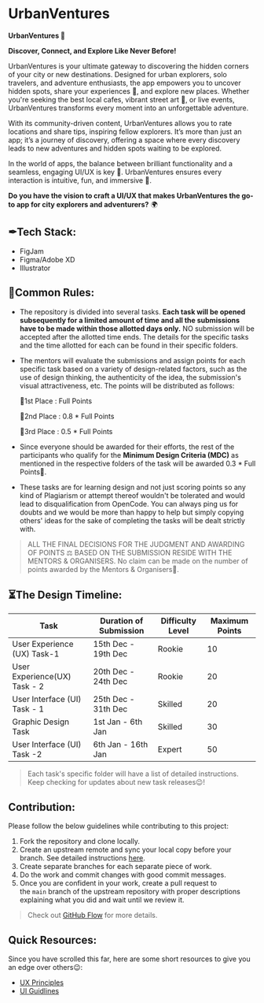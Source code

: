 # UrbanVentures
**UrbanVentures 🌆**

**Discover, Connect, and Explore Like Never Before!**

UrbanVentures is your ultimate gateway to discovering the hidden corners of your city or new destinations. Designed for urban explorers, solo travelers, and adventure enthusiasts, the app empowers you to uncover hidden spots, share your experiences 📸, and explore new places. Whether you're seeking the best local cafes, vibrant street art 🎨, or live events, UrbanVentures transforms every moment into an unforgettable adventure.

With its community-driven content, UrbanVentures allows you to rate locations and share tips, inspiring fellow explorers. It’s more than just an app; it’s a journey of discovery, offering a space where every discovery leads to new adventures and hidden spots waiting to be explored.

In the world of apps, the balance between brilliant functionality and a seamless, engaging UI/UX is key 🔑. UrbanVentures ensures every interaction is intuitive, fun, and immersive 🌟.

**Do you have the vision to craft a UI/UX that makes UrbanVentures the go-to app for city explorers and adventurers?** 🌍

## ✒Tech Stack:

- FigJam
- Figma/Adobe XD
- Illustrator

## 🧾Common Rules:

- The repository is divided into several tasks. **Each task will be opened subsequently for a limited amount of time and all the submissions have to be made within those allotted days only.** NO submission will be accepted after the allotted time ends. The details for the specific tasks and the time allotted for each can be found in their specific folders.
- The mentors will evaluate the submissions and assign points for each specific task based on a variety of design-related factors, such as the use of design thinking, the authenticity of the idea, the submission's visual attractiveness, etc. The points will be distributed as follows:
    
    🥇1st Place :   Full Points
    
    🥈2nd Place :   0.8 * Full Points
    
    🥉3rd Place :   0.5 * Full Points
    
- Since everyone should be awarded for their efforts, the rest of the participants who qualify for the **Minimum Design Criteria (MDC)** as mentioned in the respective folders of the task will be awarded 0.3 * Full Points🎉.
- These tasks are for learning design and not just scoring points so any kind of Plagiarism or attempt thereof wouldn't be tolerated and would lead to disqualification from OpenCode. You can always ping us for doubts and we would be more than happy to help but simply copying others' ideas for the sake of completing the tasks will be dealt strictly with.

> ALL THE FINAL DECISIONS FOR THE JUDGMENT AND AWARDING OF POINTS ⚖️ BASED ON THE SUBMISSION RESIDE WITH THE MENTORS & ORGANISERS.
No claim can be made on the number of points awarded by the Mentors & Organisers🙂.
> 

## ⏳The Design Timeline:

| Task | Duration of Submission | Difficulty Level | Maximum Points |
| --- | --- | --- | --- |
| User Experience (UX) Task-1 | 15th Dec - 19th Dec | Rookie | 10 |
| User Experience(UX) Task - 2 | 20th Dec - 24th Dec | Rookie | 20 |
| User Interface (UI) Task - 1 | 25th Dec - 31th Dec | Skilled | 20 |
| Graphic Design Task | 1st Jan - 6th Jan | Skilled | 30 |
| User Interface (UI) Task -2 | 6th Jan - 16th Jan | Expert | 50 |

> Each task's specific folder will have a list of detailed instructions. Keep checking for updates about new task releases😉!
> 

## **Contribution:**

Please follow the below guidelines while contributing to this project:

1. Fork the repository and clone locally.
2. Create an upstream remote and sync your local copy before your branch. See detailed instructions [here](https://help.github.com/articles/syncing-a-fork).
3. Create separate branches for each separate piece of work.
4. Do the work and commit changes with good commit messages.
5. Once you are confident in your work, create a pull request to the `main` branch of the upstream repository with proper descriptions explaining what you did and wait until we review it.

> Check out [GitHub Flow](https://guides.github.com/introduction/flow/) for more details.
> 

## Quick Resources:

Since you have scrolled this far, here are some short resources to give you an edge over others😉:

- [UX Principles](https://lawsofux.com/)
- [UI Guidlines](https://www.youtube.com/playlist?list=PLDtHAiqIa4wa5MBbE_XDoqY51sAkQnkjt)
